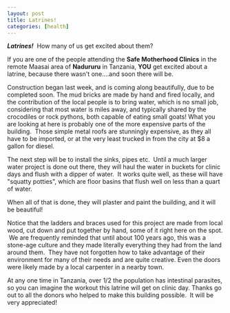 ```yaml
---
layout: post
title: Latrines!
categories: [health]
---
```

<em><strong>Latrines!</strong></em>  How many of us get excited about them?

If you are one of the people attending the <strong>Safe Motherhood Clinics</strong> in the remote Maasai area of <strong>Nadururu</strong> in Tanzania, <strong>YOU</strong> get excited about a latrine, because there wasn't one....and soon there will be.

Construction began last week, and is coming along beautifully, due to be completed soon.
The mud bricks are made by hand and fired locally, and the contribution of the local people is to bring water, which is no small job, considering that most water is miles away, and typically shared by the crocodiles or rock pythons, both capable of eating small goats!
What you are looking at here is probably one of the more expensive parts of the building.  Those simple metal roofs are stunningly expensive, as they all have to be imported, or at the very least trucked in from the city at $8 a gallon for diesel.

The next step will be to install the sinks, pipes etc.  Until a much larger water project is done out there, they will haul the water in buckets for clinic days and flush with a dipper of water.  It works quite well, as these will have "squatty potties", which are floor basins that flush well on less than a quart of water.

When all of that is done, they will plaster and paint the building, and it will be beautiful!


Notice that the ladders and braces used for this project are made from local wood, cut down and put together by hand, some of it right here on the spot.  We are frequently reminded that until about 100 years ago, this was a stone-age culture and they made literally everything they had from the land around them.  They have not forgotten how to take advantage of their environment for many of their needs and are quite creative. Even the doors were likely made by a local carpenter in a nearby town.

At any one time in Tanzania, over 1/2 the population has intestinal parasites, so you can imagine the workout this latrine will get on clinic day. Thanks go out to all the donors who helped to make this building possible.  It will be very appreciated!

